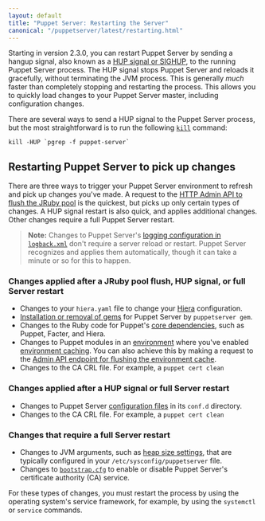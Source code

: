```yaml
---
layout: default
title: "Puppet Server: Restarting the Server"
canonical: "/puppetserver/latest/restarting.html"
---
```


[logback.xml]: ./config_file_logbackxml.markdown
[Hiera]: https://docs.puppet.com/hiera/latest/configuring.html
[gems]: ./gems.markdown
[core dependencies]: https://docs.puppet.com/puppet/latest/reference/about_agent.html#what-are-puppet-agent-and-puppet-server
[environment]: https://docs.puppet.com/puppet/latest/reference/environments.html
[environment caching]: https://docs.puppet.com/puppet/latest/reference/configuration.html#environmenttimeout

Starting in version 2.3.0, you can restart Puppet Server by sending a hangup signal, also known as a [HUP signal or SIGHUP](https://en.wikipedia.org/wiki/SIGHUP), to the running Puppet Server process. The HUP signal stops Puppet Server and reloads it gracefully, without terminating the JVM process. This is generally *much* faster than completely stopping and restarting the process. This allows you to quickly load changes to your Puppet Server master, including configuration changes.

There are several ways to send a HUP signal to the Puppet Server process, but the most straightforward is to run the following [`kill`](http://linux.die.net/man/1/kill) command:

    kill -HUP `pgrep -f puppet-server`

## Restarting Puppet Server to pick up changes

There are three ways to trigger your Puppet Server environment to refresh and pick up changes you've made. A request to the [HTTP Admin API to flush the JRuby pool](./admin-api/v1/jruby-pool.markdown) is the quickest, but picks up only certain types of changes. A HUP signal restart is also quick, and applies additional changes. Other changes require a full Puppet Server restart.

> **Note:** Changes to Puppet Server's [logging configuration in `logback.xml`][logback.xml] don't require a server reload or restart. Puppet Server recognizes and applies them automatically, though it can take a minute or so for this to happen.

### Changes applied after a JRuby pool flush, HUP signal, or full Server restart

* Changes to your `hiera.yaml` file to change your [Hiera][] configuration.
* [Installation or removal of gems][gems] for Puppet Server by `puppetserver gem`.
* Changes to the Ruby code for Puppet's [core dependencies][], such as Puppet, Facter, and Hiera.
* Changes to Puppet modules in an [environment][] where you've enabled [environment
  caching][]. You can also achieve this by making a request to the
  [Admin API endpoint for flushing the environment cache](./admin-api/v1/environment-cache.markdown).
* Changes to the CA CRL file.  For example, a `puppet cert clean`

### Changes applied after a HUP signal or full Server restart

* Changes to Puppet Server [configuration files](./configuration.markdown) in its `conf.d` directory.
* Changes to the CA CRL file.  For example, a `puppet cert clean`

### Changes that require a full Server restart

* Changes to JVM arguments, such as [heap size settings](./tuning_guide.markdown#jvm-heap-size), that are typically configured in your `/etc/sysconfig/puppetserver` file.
* Changes to [`bootstrap.cfg`](./configuration.markdown#service-bootstrapping) to enable or disable Puppet Server's certificate authority (CA) service.

For these types of changes, you must restart the process by using the operating system's service framework, for example, by using the `systemctl` or `service` commands.
